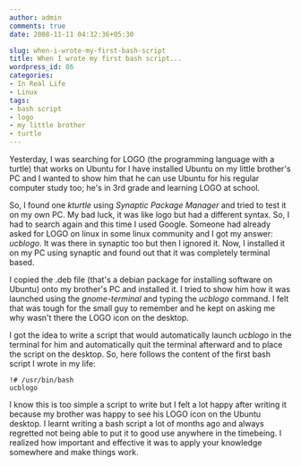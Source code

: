 ```yaml
---
author: admin
comments: true
date: 2008-11-11 04:32:36+05:30

slug: when-i-wrote-my-first-bash-script
title: When I wrote my first bash script...
wordpress_id: 86
categories:
- In Real Life
- Linux
tags:
- bash script
- logo
- my little brother
- turtle
---
```


Yesterday, I was searching for LOGO (the programming language with a turtle) that works on Ubuntu for I have installed Ubuntu on my little brother's PC and I wanted to show him that he can use Ubuntu for his regular computer study too; he's in 3rd grade and learning LOGO at school.

So, I found one _kturtle_ using _Synaptic Package Manager_ and tried to test it on my own PC. My bad luck, it was like logo but had a different syntax. So, I had to search again and this time I used Google. Someone had already asked for LOGO on linux in some linux community and I got my answer: _ucblogo_. It was there in synaptic too but then I ignored it. Now, I installed it on my PC using synaptic and found out that it was completely terminal based.

I copied the .deb file (that's a debian package for installing software on Ubuntu) onto my brother's PC and installed it. I tried to show him how it was launched using the _gnome-terminal_ and typing the _ucblogo_ command. I felt that was tough for the small guy to remember and he kept on asking me why wasn't there the LOGO icon on the desktop.

I got the idea to write a script that would automatically launch _ucblogo_ in the terminal for him and automatically quit the terminal afterward and to place the script on the desktop. So, here follows the content of the first bash script I wrote in my life:

    
    !# /usr/bin/bash
    ucblogo


I know this is too simple a script to write but I felt a lot happy after writing it because my brother was happy to see his LOGO icon on the Ubuntu desktop. I learnt writing a bash script a lot of months ago and always regretted not being able to put it to good use anywhere in the timebeing. I realized how important and effective it was to apply your knowledge somewhere and make things work.
